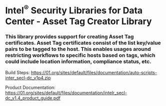 # Intel<sup>®</sup> Security Libraries for Data Center  - Asset Tag Creator Library
### This library provides support for creating Asset Tag certificates. Asset Tag certificates consist of the list key/value pairs to be tagged to the host. This enables usages around restricting workflows to specific hosts based on tags, which could include location information, compliance status, etc. 

Build Steps: https://01.org/sites/default/files/documentation/auto-scripts-inter_secl-dc_v1p4.zip

Product Documentation: https://01.org/sites/default/files/documentation/intelr_secl-dc_v1.4_product_guide.pdf
